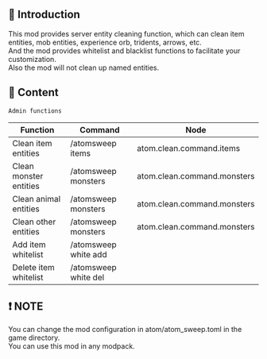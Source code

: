 ## 📕 Introduction

This mod provides server entity cleaning function, which can clean item entities, mob entities, experience orb,
tridents, arrows, etc.  
And the mod provides whitelist and blacklist functions to facilitate your customization.  
Also the mod will not clean up named entities.

## 📖 Content

`Admin functions`

| Function               | Command              | Node                        |
|------------------------|----------------------|-----------------------------|
| Clean item entities    | /atomsweep items     | atom.clean.command.items    |
| Clean monster entities | /atomsweep monsters  | atom.clean.command.monsters |
| Clean animal entities  | /atomsweep monsters  | atom.clean.command.monsters |
| Clean other entities   | /atomsweep monsters  | atom.clean.command.monsters |
| Add item whitelist     | /atomsweep white add |                             |
| Delete item whitelist  | /atomsweep white del |                             |

## ❗ NOTE

You can change the mod configuration in atom/atom_sweep.toml in the game directory.  
You can use this mod in any modpack.  

